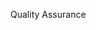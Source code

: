 <span id="title">Quality Assurance</span>

<div id="body">

<include src="introduction/container-inParent-asPanel.md" boilerplate />
<include src="codeReviews/container-inParent-asPanel.md" boilerplate />
<include src="staticAnalysis/container-inParent-asPanel.md" boilerplate />
<include src="formalVerification/container-inParent-asPanel.md" boilerplate />

</div>